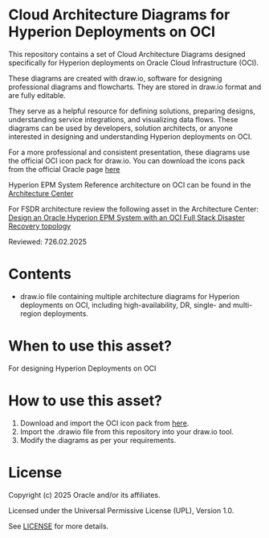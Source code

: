 # Cloud Architecture Diagrams for Hyperion Deployments on OCI

This repository contains a set of Cloud Architecture Diagrams designed specifically for Hyperion deployments on Oracle Cloud Infrastructure (OCI).

These diagrams are created with draw.io, software for designing professional diagrams and flowcharts. They are stored in draw.io format and are fully editable.

They serve as a helpful resource for defining solutions, preparing designs, understanding service integrations, and visualizing data flows. These diagrams can be used by developers, solution architects, or anyone interested in designing and understanding Hyperion deployments on OCI.

For a more professional and consistent presentation, these diagrams use the official OCI icon pack for draw.io. You can download the icons pack from the official Oracle page [here](https://docs.oracle.com/en-us/iaas/Content/General/Reference/graphicsfordiagrams.htm)

Hyperion EPM System Reference architecture on OCI can be found in the [Architecture Center](https://docs.oracle.com/en/solutions/deploy-hyperion-oci/index.html)

For FSDR architecture review the following asset in the Architecture Center: [Design an Oracle Hyperion EPM System with an OCI Full Stack Disaster Recovery topology](https://docs.oracle.com/en/solutions/epm-dr-arch-oci/index.html)

Reviewed: 726.02.2025

# Contents

-  draw.io file containing multiple architecture diagrams for Hyperion deployments on OCI, including high-availability, DR, single- and multi-region deployments.

# When to use this asset?

For designing Hyperion Deployments on OCI

# How to use this asset?

1. Download and import the OCI icon pack from [here](https://docs.oracle.com/en-us/iaas/Content/General/Reference/graphicsfordiagrams.htm).
2. Import the .drawio file from this repository into your draw.io tool.
3. Modify the diagrams as per your requirements.

# License

Copyright (c) 2025 Oracle and/or its affiliates.

Licensed under the Universal Permissive License (UPL), Version 1.0.

See [LICENSE](https://github.com/oracle-devrel/technology-engineering/blob/main/LICENSE) for more details.

